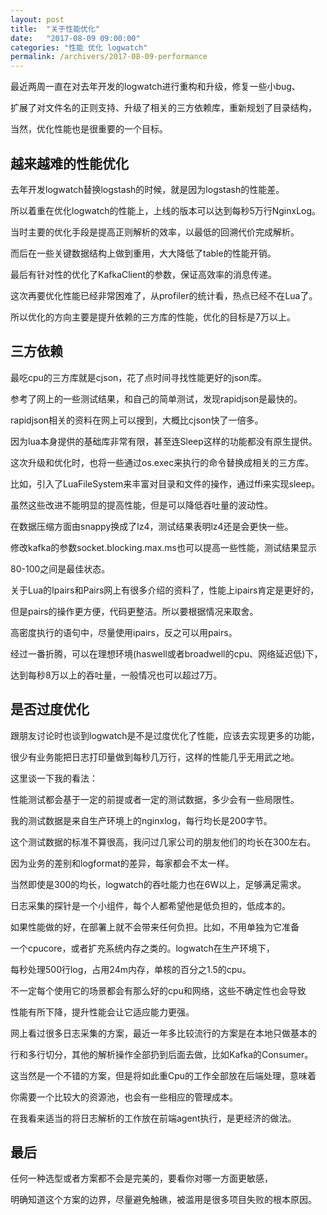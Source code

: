 ```yaml
---
layout: post
title:  "关于性能优化"
date:   "2017-08-09 09:00:00"
categories: "性能 优化 logwatch"
permalink: /archivers/2017-08-09-performance
---
```


最近两周一直在对去年开发的logwatch进行重构和升级，修复一些小bug、

扩展了对文件名的正则支持、升级了相关的三方依赖库，重新规划了目录结构，

当然，优化性能也是很重要的一个目标。

## 越来越难的性能优化

去年开发logwatch替换logstash的时候，就是因为logstash的性能差。

所以着重在优化logwatch的性能上，上线的版本可以达到每秒5万行NginxLog。

当时主要的优化手段是提高正则解析的效率，以最低的回溯代价完成解析。

而后在一些关键数据结构上做到重用，大大降低了table的性能开销。

最后有针对性的优化了KafkaClient的参数，保证高效率的消息传递。

这次再要优化性能已经非常困难了，从profiler的统计看，热点已经不在Lua了。

所以优化的方向主要是提升依赖的三方库的性能，优化的目标是7万以上。

## 三方依赖

最吃cpu的三方库就是cjson，花了点时间寻找性能更好的json库。

参考了网上的一些测试结果，和自己的简单测试，发现rapidjson是最快的。

rapidjson相关的资料在网上可以搜到，大概比cjson快了一倍多。

因为lua本身提供的基础库非常有限，甚至连Sleep这样的功能都没有原生提供。

这次升级和优化时，也将一些通过os.exec来执行的命令替换成相关的三方库。

比如，引入了LuaFileSystem来丰富对目录和文件的操作，通过ffi来实现sleep。

虽然这些改进不能明显的提高性能，但是可以降低吞吐量的波动性。

在数据压缩方面由snappy换成了lz4，测试结果表明lz4还是会更快一些。

修改kafka的参数socket.blocking.max.ms也可以提高一些性能，测试结果显示

80-100之间是最佳状态。

关于Lua的Ipairs和Pairs网上有很多介绍的资料了，性能上ipairs肯定是更好的，

但是pairs的操作更方便，代码更整洁。所以要根据情况来取舍。

高密度执行的语句中，尽量使用ipairs，反之可以用pairs。

经过一番折腾，可以在理想环境(haswell或者broadwell的cpu、网络延迟低)下，

达到每秒8万以上的吞吐量，一般情况也可以超过7万。

## 是否过度优化

跟朋友讨论时也谈到logwatch是不是过度优化了性能，应该去实现更多的功能，

很少有业务能把日志打印量做到每秒几万行，这样的性能几乎无用武之地。

这里谈一下我的看法：

性能测试都会基于一定的前提或者一定的测试数据，多少会有一些局限性。

我的测试数据是来自生产环境上的nginxlog，每行均长是200字节。

这个测试数据的标准不算很高，我问过几家公司的朋友他们的均长在300左右。

因为业务的差别和logformat的差异，每家都会不太一样。

当然即使是300的均长，logwatch的吞吐能力也在6W以上，足够满足需求。

日志采集的探针是一个小组件，每个人都希望他是低负担的，低成本的。

如果性能做的好，在部署上就不会带来任何负担。比如，不用单独为它准备

一个cpucore，或者扩充系统内存之类的。logwatch在生产环境下，

每秒处理500行log，占用24m内存，单核的百分之1.5的cpu。

不一定每个使用它的场景都会有那么好的cpu和网络，这些不确定性也会导致

性能有所下降，提升性能会让它适应能力更强。

网上看过很多日志采集的方案，最近一年多比较流行的方案是在本地只做基本的

行和多行切分，其他的解析操作全部扔到后面去做，比如Kafka的Consumer。

这当然是一个不错的方案，但是将如此重Cpu的工作全部放在后端处理，意味着

你需要一个比较大的资源池，也会有一些相应的管理成本。

在我看来适当的将日志解析的工作放在前端agent执行，是更经济的做法。

## 最后

任何一种选型或者方案都不会是完美的，要看你对哪一方面更敏感，

明确知道这个方案的边界，尽量避免触礁，被滥用是很多项目失败的根本原因。


